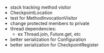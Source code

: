 - stack tracking method visitor
- CheckpointLocation
- test for MethodInvocationVisitor
- change protected members to private
- thread dependencies:
  - ex Thread.join, Future.get, etc
- better serialization for Configuration 
- better serialization for CheckpointRegister